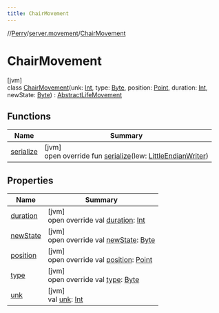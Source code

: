 ```yaml
---
title: ChairMovement
---
```

//[Perry](../../../index.html)/[server.movement](../index.html)/[ChairMovement](index.html)



# ChairMovement



[jvm]\
class [ChairMovement](index.html)(unk: [Int](https://kotlinlang.org/api/latest/jvm/stdlib/kotlin/-int/index.html), type: [Byte](https://kotlinlang.org/api/latest/jvm/stdlib/kotlin/-byte/index.html), position: [Point](https://docs.oracle.com/javase/8/docs/api/java/awt/Point.html), duration: [Int](https://kotlinlang.org/api/latest/jvm/stdlib/kotlin/-int/index.html), newState: [Byte](https://kotlinlang.org/api/latest/jvm/stdlib/kotlin/-byte/index.html)) : [AbstractLifeMovement](../-abstract-life-movement/index.html)



## Functions


| Name | Summary |
|---|---|
| [serialize](serialize.html) | [jvm]<br>open override fun [serialize](serialize.html)(lew: [LittleEndianWriter](../../tools.data.output/-little-endian-writer/index.html)) |


## Properties


| Name | Summary |
|---|---|
| [duration](../-abstract-life-movement/duration.html) | [jvm]<br>open override val [duration](../-abstract-life-movement/duration.html): [Int](https://kotlinlang.org/api/latest/jvm/stdlib/kotlin/-int/index.html) |
| [newState](../-abstract-life-movement/new-state.html) | [jvm]<br>open override val [newState](../-abstract-life-movement/new-state.html): [Byte](https://kotlinlang.org/api/latest/jvm/stdlib/kotlin/-byte/index.html) |
| [position](../-abstract-life-movement/position.html) | [jvm]<br>open override val [position](../-abstract-life-movement/position.html): [Point](https://docs.oracle.com/javase/8/docs/api/java/awt/Point.html) |
| [type](../-abstract-life-movement/type.html) | [jvm]<br>open override val [type](../-abstract-life-movement/type.html): [Byte](https://kotlinlang.org/api/latest/jvm/stdlib/kotlin/-byte/index.html) |
| [unk](unk.html) | [jvm]<br>val [unk](unk.html): [Int](https://kotlinlang.org/api/latest/jvm/stdlib/kotlin/-int/index.html) |

